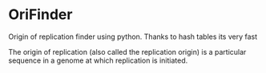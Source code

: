 # OriFinder
Origin of replication finder using python.
Thanks to hash tables its very fast

The origin of replication (also called the replication origin) is a particular sequence in a genome at which replication is initiated.
